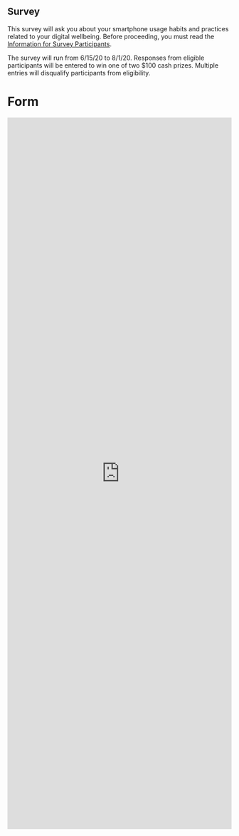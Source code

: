 ## Survey

This survey will ask you about your smartphone usage habits and practices related to your digital wellbeing. Before proceeding, you must read the <a href="https://jacographer.github.io/survey-cover-letter/" target="_blank">Information for Survey Participants</a>.

The survey will run from 6/15/20 to 8/1/20. Responses from eligible participants will be entered to win one of two $100 cash prizes. Multiple entries will disqualify participants from eligibility.

# Form
<iframe src="https://docs.google.com/forms/d/e/1FAIpQLScHprI81IxtXUK3o8NYhYj7nhxhWHJhdBFGhz9K4AW8SwK-RQ/viewform?embedded=true" width="100%" height="1600" frameborder="0" marginheight="0" marginwidth="0" onload="window.parent.location='https://jacographer.com/survey/#form';">Loading…</iframe>
